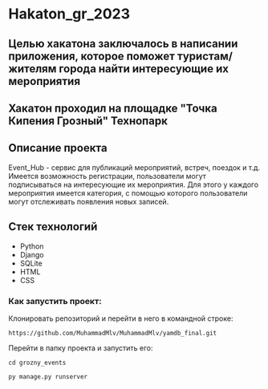 # Hakaton_gr_2023
## Целью хакатона заключалось в написании приложения, которое поможет туристам/жителям города найти интересующие их мероприятия
## Хакатон проходил на площадке "Точка Кипения Грозный" Технопарк

## Описание проекта
Event_Hub - сервис для публикаций мероприятий, встреч, поездок и т.д. Имеется возможность регистрации, пользователи могут подписываться
на интересующие их мероприятия. Для этого у каждого мероприятия имеется категория, с помощью которого пользователи могут отслеживать появления новых записей.

## Стек технологий
- Python
- Django
- SQLite
- HTML
- CSS

### Как запустить проект:

Клонировать репозиторий и перейти в него в командной строке:

```
https://github.com/MuhammadMlv/MuhammadMlv/yamdb_final.git
```

Перейти в папку проекта и запустить его:

```
cd grozny_events
```

```
py manage.py runserver
```
